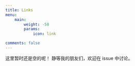 ```yaml
---
title: Links
menu:
    main: 
        weight: -50
        params:
            icon: link

comments: false
---
```


这里暂时还是空的呢！ 静等我的朋友们，欢迎在 issue 中讨论。
